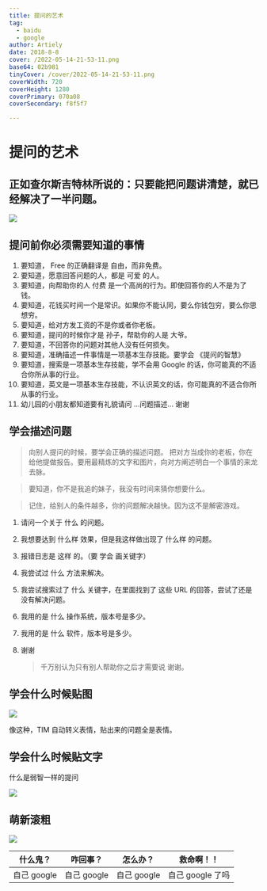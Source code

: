 ```yaml
---
title: 提问的艺术
tag:
  - baidu
  - google
author: Artiely
date: 2018-8-8
cover: /2022-05-14-21-53-11.png
base64: 02b981
tinyCover: /cover/2022-05-14-21-53-11.png
coverWidth: 720
coverHeight: 1280
coverPrimary: 070a08
coverSecondary: f8f5f7

---
```


# 提问的艺术

## 正如查尔斯吉特林所说的：只要能把问题讲清楚，就已经解决了一半问题。
![](https://gitee.com/artiely/Figure-bed/raw/master/images/20200313175839.png)

## 提问前你必须需要知道的事情

1.  要知道， Free 的正确翻译是 自由，而非免费。
1.  要知道，愿意回答问题的人，都是 可爱 的人。
1.  要知道，向帮助你的人 付费 是一个高尚的行为。即使回答你的人不是为了钱。
1.  要知道，花钱买时间一个是常识。如果你不能认同，要么你钱包穷，要么你思想穷。
1.  要知道，给对方发工资的不是你或者你老板。
1.  要知道，提问的时候你才是 孙子，帮助你的人是 大爷。
1.  要知道，不回答你的问题对其他人没有任何损失。
1.  要知道，准确描述一件事情是一项基本生存技能。要学会 《提问的智慧》
1.  要知道，搜索是一项基本生存技能，学不会用 Google 的话，你可能真的不适合你所从事的行业。
1.  要知道，英文是一项基本生存技能，不认识英文的话，你可能真的不适合你所从事的行业。
1.  幼儿园的小朋友都知道要有礼貌请问
    ...问题描述...
    谢谢

## 学会描述问题

> 向别人提问的时候，要学会正确的描述问题。 把对方当成你的老板，你在给他提做报告。要用最精炼的文字和图片，向对方阐述明白一个事情的来龙去脉。

> 要知道，你不是我追的妹子，我没有时间来猜你想要什么。

> 记住，给别人的条件越多，你的问题解决越快。因为这不是解密游戏。

1.  请问一个关于 什么 的问题。
1.  我想要达到 什么样 效果，但是我这样做出现了 什么样 的问题。
1.  报错日志是 这样 的。（要 学会 画关键字）
1.  我尝试过 什么 方法来解决。
1.  我尝试搜索过了 什么 关键字，在里面找到了 这些 URL 的回答，尝试了还是没有解决问题。
1.  我用的是 什么 操作系统，版本号是多少。
1.  我用的是 什么 软件，版本号是多少。
1.  谢谢
    
    > 千万别认为只有别人帮助你之后才需要说 谢谢。

## 学会什么时候贴图

![](https://gitee.com/artiely/Figure-bed/raw/master/images/20200313175922.png)

像这种，TIM 自动转义表情，贴出来的问题全是表情。

## 学会什么时候贴文字

什么是弱智一样的提问

![](https://gitee.com/artiely/Figure-bed/raw/master/images/20200313175926.png)

## 萌新滚粗

![](https://gitee.com/artiely/Figure-bed/raw/master/images/20200313175930.png)

| 什么鬼？    | 咋回事？    | 怎么办？    | 救命啊！！       |
| ----------- | ----------- | ----------- | ---------------- |
| 自己 google | 自己 google | 自己 google | 自己 google 了吗 |
